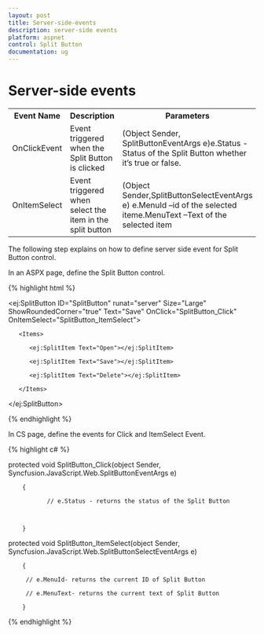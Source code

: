 ```yaml
---
layout: post
title: Server-side-events
description: server-side events
platform: aspnet
control: Split Button
documentation: ug
---
```


# Server-side events

<table>
<tr>
<th>
Event Name</th><th>
Description</th><th>
Parameters</th></tr>
<tr>
<td>
OnClickEvent</td><td>
Event triggered when the Split Button is clicked</td><td>
(Object Sender, SplitButtonEventArgs e)e.Status - Status of the Split Button whether it’s true or false.</td></tr>
<tr>
<td>
OnItemSelect</td><td>
Event triggered when select the item in the split button</td><td>
(Object Sender,SplitButtonSelectEventArgs e) e.MenuId –id of the selected iteme.MenuText –Text of the selected item</td></tr>
</table>


The following step explains on how to define server side event for Split Button control.

In an ASPX page, define the Split Button control.

{% highlight html %}



<ej:SplitButton ID="SplitButton" runat="server" Size="Large" ShowRoundedCorner="true" Text="Save" OnClick="SplitButton_Click" OnItemSelect="SplitButton_ItemSelect">

       <Items>

          <ej:SplitItem Text="Open"></ej:SplitItem>

          <ej:SplitItem Text="Save"></ej:SplitItem>

          <ej:SplitItem Text="Delete"></ej:SplitItem>

       </Items>

</ej:SplitButton>





{% endhighlight %}



In CS page, define the events for Click and ItemSelect Event.

{% highlight c# %}



protected void SplitButton_Click(object Sender, Syncfusion.JavaScript.Web.SplitButtonEventArgs e)

        {

               // e.Status - returns the status of the Split Button   



        }



protected void SplitButton_ItemSelect(object Sender, Syncfusion.JavaScript.Web.SplitButtonSelectEventArgs e)

        {

         // e.MenuId- returns the current ID of Split Button

         // e.MenuText- returns the current text of Split Button

        }



{% endhighlight %}



